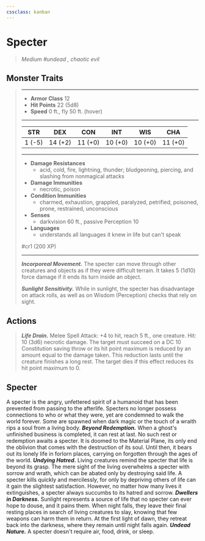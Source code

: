 ```yaml
---
cssclass: kanban
---
```


# Specter
>*Medium #undead , chaotic evil*
## Monster Traits
>___
>- **Armor Class** 12
>- **Hit Points** 22 (5d8)
>- **Speed** 0 ft., fly 50 ft. (hover)
>___
>|STR|DEX|CON|INT|WIS|CHA|
>|:---:|:---:|:---:|:---:|:---:|:---:|
>|1 (-5)|14 (+2)|11 (+0)|10 (+0)|10 (+0)|11 (+0)|
>___
>- **Damage Resistances**
>	 - acid, cold, fire, lightning, thunder; bludgeoning, piercing, and slashing from nonmagical attacks
>- **Damage Immunities**
>	 - necrotic, poison
>- **Condition Immunities**
>	 - charmed, exhaustion, grappled, paralyzed, petrified, poisoned, prone, restrained, unconscious
>- **Senses**
>	 - darkvision 60 ft., passive Perception 10
>- **Languages**
>	 - understands all languages it knew in life but can't speak
>
> #cr1 (200 XP)
>___
>***Incorporeal Movement.*** The specter can move through other creatures and objects as if they were difficult terrain. It takes 5 (1d10) force damage if it ends its turn inside an object.  
>
>***Sunlight Sensitivity.*** While in sunlight, the specter has disadvantage on attack rolls, as well as on Wisdom (Perception) checks that rely on sight.  
>
## Actions
>***Life Drain.*** Melee Spell Attack: +4 to hit, reach 5 ft., one creature. Hit: 10 (3d6) necrotic damage. The target must succeed on a DC 10 Constitution saving throw or its hit point maximum is reduced by an amount equal to the damage taken. This reduction lasts until the creature finishes a long rest. The target dies if this effect reduces its hit point maximum to 0.
## Specter
A specter is the angry, unfettered spirit of a humanoid that has been prevented from passing to the afterlife. Specters no longer possess connections to who or what they were, yet are condemned to walk the world forever. Some are spawned when dark magic or the touch of a wraith rips a soul from a living body.
***Beyond Redemption.*** When a ghost's unfinished business is completed, it can rest at last. No such rest or redemption awaits a specter. It is doomed to the Material Plane, its only end the oblivion that comes with the destruction of its soul. Until then, it bears out its lonely life in forlorn places, carrying on forgotten through the ages of the world.
***Undying Hatred.*** Living creatures remind the specter that life is beyond its grasp. The mere sight of the living overwhelms a specter with sorrow and wrath, which can be abated only by destroying said life. A specter kills quickly and mercilessly, for only by depriving others of life can it gain the slightest satisfaction. However, no matter how many lives it extinguishes, a specter always succumbs to its hatred and sorrow.
***Dwellers in Darkness.***  Sunlight represents a source of life that no specter can ever hope to douse, and it pains them. When night falls, they leave their final resting places in search of living creatures to slay, knowing that few weapons can harm them in return.
At the first light of dawn, they retreat back into the darkness, where they remain until night falls again.
***Undead Nature.*** A specter doesn't require air, food, drink, or sleep.